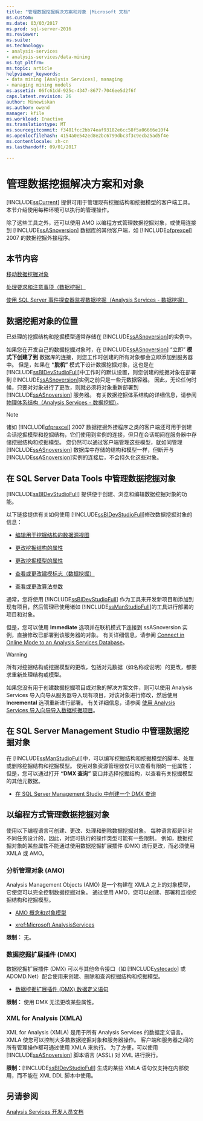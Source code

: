 ```yaml
---
title: "管理数据挖掘解决方案和对象 |Microsoft 文档"
ms.custom: 
ms.date: 03/03/2017
ms.prod: sql-server-2016
ms.reviewer: 
ms.suite: 
ms.technology:
- analysis-services
- analysis-services/data-mining
ms.tgt_pltfrm: 
ms.topic: article
helpviewer_keywords:
- data mining [Analysis Services], managing
- managing mining models
ms.assetid: 06fc61dd-925c-4347-8677-7046ee5d2f6f
caps.latest.revision: 26
author: Minewiskan
ms.author: owend
manager: kfile
ms.workload: Inactive
ms.translationtype: MT
ms.sourcegitcommit: f3481fcc2bb74eaf93182e6cc58f5a06666e10f4
ms.openlocfilehash: 4154a0e542ed8e2bc6799dbc3f3c9ecb25ad5f4e
ms.contentlocale: zh-cn
ms.lasthandoff: 09/01/2017

---
```

# <a name="management-of-data-mining-solutions-and-objects"></a>管理数据挖掘解决方案和对象
  [!INCLUDE[ssCurrent](../../includes/sscurrent-md.md)] 提供可用于管理现有挖掘结构和挖掘模型的客户端工具。 本节介绍使用每种环境可以执行的管理操作。  
  
 除了这些工具之外，还可以使用 AMO 以编程方式管理数据挖掘对象，或使用连接到 [!INCLUDE[ssASnoversion](../../includes/ssasnoversion-md.md)] 数据库的其他客户端，如 [!INCLUDE[ofprexcel](../../includes/ofprexcel-md.md)] 2007 的数据挖掘外接程序。  
  
## <a name="in-this-section"></a>本节内容  
 [移动数据挖掘对象](../../analysis-services/data-mining/moving-data-mining-objects.md)  
  
 [处理要求和注意事项（数据挖掘）](../../analysis-services/data-mining/processing-requirements-and-considerations-data-mining.md)  
  
 [使用 SQL Server 事件探查器监视数据挖掘（Analysis Services - 数据挖掘）](../../analysis-services/data-mining/using-sql-server-profiler-to-monitor-data-mining-analysis-services-data-mining.md)  
  
## <a name="location-of-data-mining-objects"></a>数据挖掘对象的位置  
 已处理的挖掘结构和挖掘模型通常存储在 [!INCLUDE[ssASnoversion](../../includes/ssasnoversion-md.md)]的实例中。  
  
 如果您在开发自己的数据挖掘对象时，在 [!INCLUDE[ssASnoversion](../../includes/ssasnoversion-md.md)] “立即” **模式下创建了到** 数据库的连接，则您工作时创建的所有对象都会立即添加到服务器中。 但是，如果在 **“脱机”** 模式下设计数据挖掘对象，这也是在 [!INCLUDE[ssBIDevStudioFull](../../includes/ssbidevstudiofull-md.md)]中工作时的默认设置，则您创建的挖掘对象在部署到 [!INCLUDE[ssASnoversion](../../includes/ssasnoversion-md.md)]实例之前只是一些元数据容器。 因此，无论任何时候，只要对对象进行了更改，则就必须将对象重新部署到 [!INCLUDE[ssASnoversion](../../includes/ssasnoversion-md.md)] 服务器。 有关数据挖掘体系结构的详细信息，请参阅[物理体系结构（Analysis Services - 数据挖掘）](../../analysis-services/data-mining/physical-architecture-analysis-services-data-mining.md)。  
  
> [!NOTE]  
>  诸如 [!INCLUDE[ofprexcel](../../includes/ofprexcel-md.md)] 2007 数据挖掘外接程序之类的客户端还可用于创建会话挖掘模型和挖掘结构，它们使用到实例的连接，但只在会话期间在服务器中存储挖掘结构和挖掘模型。 您仍然可以通过客户端管理这些模型，就如同管理 [!INCLUDE[ssASnoversion](../../includes/ssasnoversion-md.md)] 数据库中存储的结构和模型一样，但断开与 [!INCLUDE[ssASnoversion](../../includes/ssasnoversion-md.md)]实例的连接后，不会持久化这些对象。  
  
## <a name="managing-data-mining-objects-in-sql-server-data-tools"></a>在 SQL Server Data Tools 中管理数据挖掘对象  
 [!INCLUDE[ssBIDevStudioFull](../../includes/ssbidevstudiofull-md.md)] 提供便于创建、浏览和编辑数据挖掘对象的功能。  
  
 以下链接提供有关如何使用 [!INCLUDE[ssBIDevStudioFull](../../includes/ssbidevstudiofull-md.md)]修改数据挖掘对象的信息：  
  
-   [编辑用于挖掘结构的数据源视图](../../analysis-services/data-mining/edit-the-data-source-view-used-for-a-mining-structure.md)  
  
-   [更改挖掘结构的属性](../../analysis-services/data-mining/change-the-properties-of-a-mining-structure.md)  
  
-   [更改挖掘模型的属性](../../analysis-services/data-mining/change-the-properties-of-a-mining-model.md)  
  
-   [查看或更改建模标志（数据挖掘）](../../analysis-services/data-mining/view-or-change-modeling-flags-data-mining.md)  
  
-   [查看或更改算法参数](../../analysis-services/data-mining/view-or-change-algorithm-parameters.md)  
  
 通常，您将使用 [!INCLUDE[ssBIDevStudioFull](../../includes/ssbidevstudiofull-md.md)] 作为工具来开发新项目和添加到现有项目，然后管理已使用诸如 [!INCLUDE[ssManStudioFull](../../includes/ssmanstudiofull-md.md)]的工具进行部署的项目和对象。  
  
 但是，您可以使用 **Immediate** 选项并在联机模式下连接到 ssASnoversion 实例，直接修改已部署到该服务器的对象。 有关详细信息，请参阅 [Connect in Online Mode to an Analysis Services Database](../../analysis-services/multidimensional-models/connect-in-online-mode-to-an-analysis-services-database.md)。  
  
> [!WARNING]  
>  所有对挖掘结构或挖掘模型的更改，包括对元数据（如名称或说明）的更改，都要求重新处理结构或模型。  
  
 如果您没有用于创建数据挖掘项目或对象的解决方案文件，则可以使用 Analysis Services 导入向导从服务器导入现有项目，对该对象进行修改，然后使用 **Incremental** 选项重新进行部署。 有关详细信息，请参阅 [使用 Analysis Services 导入向导导入数据挖掘项目](../../analysis-services/data-mining/import-a-data-mining-project-using-the-analysis-services-import-wizard.md)。  
  
## <a name="managing-data-mining-objects-in-sql-server-management-studio"></a>在 SQL Server Management Studio 中管理数据挖掘对象  
 在 [!INCLUDE[ssManStudioFull](../../includes/ssmanstudiofull-md.md)]中，可以编写挖掘结构和挖掘模型的脚本、处理或删除挖掘结构和挖掘模型。 使用对象资源管理器仅可以查看有限的一组属性；但是，您可以通过打开 **“DMX 查询”** 窗口并选择挖掘结构，以查看有关挖掘模型的其他元数据。  
  
-   [在 SQL Server Management Studio 中创建一个 DMX 查询](../../analysis-services/data-mining/create-a-dmx-query-in-sql-server-management-studio.md)  
  
## <a name="managing-data-mining-objects-programmatically"></a>以编程方式管理数据挖掘对象  
 使用以下编程语言可创建、更改、处理和删除数据挖掘对象。 每种语言都是针对不同任务设计的，因此，对您可执行的操作类型可能有一些限制。 例如，数据挖掘对象的某些属性不能通过使用数据挖掘扩展插件 (DMX) 进行更改，而必须使用 XMLA 或 AMO。  
  
### <a name="analysis-management-objects-amo"></a>分析管理对象 (AMO)  
 Analysis Management Objects (AMO) 是一个构建在 XMLA 之上的对象模型，它使您可以完全控制数据挖掘对象。 通过使用 AMO，您可以创建、部署和监视挖掘结构和挖掘模型。  
  
-   [AMO 概念和对象模型](../../analysis-services/multidimensional-models/analysis-management-objects/amo-concepts-and-object-model.md)  
  
-   <xref:Microsoft.AnalysisServices>  
  
 **限制：** 无。  
  
### <a name="data-mining-extensions-dmx"></a>数据挖掘扩展插件 (DMX)  
 数据挖掘扩展插件 (DMX) 可以与其他命令接口（如 [!INCLUDE[vstecado](../../includes/vstecado-md.md)] 或 ADOMD.Net）配合使用来创建、删除和查询挖掘结构和挖掘模型。  
  
-   [数据挖掘扩展插件 (DMX) 数据定义语句](../../dmx/dmx-statements-data-definition.md)  
  
 **限制：** 使用 DMX 无法更改某些属性。  
  
### <a name="xml-for-analysis-xmla"></a>XML for Analysis (XMLA)  
 XML for Analysis (XMLA) 是用于所有 Analysis Services 的数据定义语言。 XMLA 使您可以控制大多数数据挖掘对象和服务器操作。 客户端和服务器之间的所有管理操作都可通过使用 XMLA 来执行。 为了方便，可以使用 [!INCLUDE[ssASnoversion](../../includes/ssasnoversion-md.md)] 脚本语言 (ASSL) 对 XML 进行换行。  
  
 **限制：**[!INCLUDE[ssBIDevStudioFull](../../includes/ssbidevstudiofull-md.md)] 生成的某些 XMLA 语句仅支持在内部使用，而不能在 XML DDL 脚本中使用。  
  
## <a name="see-also"></a>另请参阅  
 [Analysis Services 开发人员文档](../../analysis-services/analysis-services-developer-documentation.md)  
  
  

